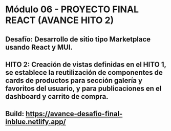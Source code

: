 
# Módulo 06 - PROYECTO FINAL REACT (AVANCE HITO 2)
## Desafío: Desarrollo de sitio tipo Marketplace usando React y MUI.
## HITO 2: Creación de vistas definidas en el HITO 1, se establece la reutilización de componentes de cards de productos para sección galería y favoritos del usuario, y para publicaciones en el dashboard y carrito de compra.

## Build: https://avance-desafio-final-inblue.netlify.app/
